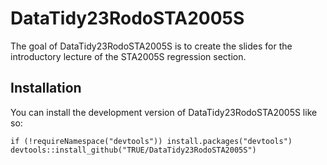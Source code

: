 <!-- README.md is generated from README.Rmd. Please edit that file -->

# DataTidy23RodoSTA2005S

<!-- badges: start -->
<!-- badges: end -->

The goal of DataTidy23RodoSTA2005S is to create the slides for the
introductory lecture of the STA2005S regression section.

## Installation

You can install the development version of DataTidy23RodoSTA2005S like
so:

    if (!requireNamespace("devtools")) install.packages("devtools")
    devtools::install_github("TRUE/DataTidy23RodoSTA2005S")
